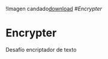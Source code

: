 !Imagen candado[download](https://github.com/user-attachments/assets/d0304448-220e-4bcb-a328-ebd4002eeb57)
<em> #Encrypter </em>
<h1>Encrypter</h1>
<p>Desafío encriptador de texto</p>

